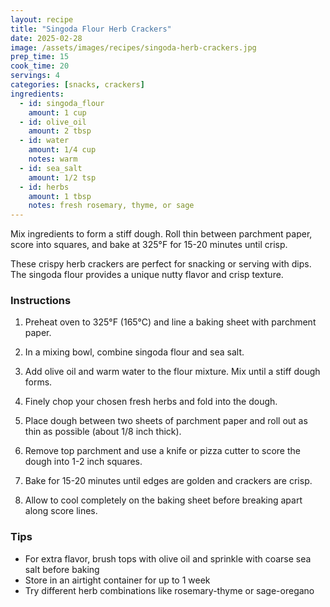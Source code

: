 ```yaml
---
layout: recipe
title: "Singoda Flour Herb Crackers"
date: 2025-02-28
image: /assets/images/recipes/singoda-herb-crackers.jpg
prep_time: 15
cook_time: 20
servings: 4
categories: [snacks, crackers]
ingredients:
  - id: singoda_flour
    amount: 1 cup
  - id: olive_oil
    amount: 2 tbsp
  - id: water
    amount: 1/4 cup
    notes: warm
  - id: sea_salt
    amount: 1/2 tsp
  - id: herbs
    amount: 1 tbsp
    notes: fresh rosemary, thyme, or sage
---
```


Mix ingredients to form a stiff dough. Roll thin between parchment paper, score into squares, and bake at 325°F for 15-20 minutes until crisp.

These crispy herb crackers are perfect for snacking or serving with dips. The singoda flour provides a unique nutty flavor and crisp texture.

### Instructions

1. Preheat oven to 325°F (165°C) and line a baking sheet with parchment paper.

2. In a mixing bowl, combine singoda flour and sea salt.

3. Add olive oil and warm water to the flour mixture. Mix until a stiff dough forms.

4. Finely chop your chosen fresh herbs and fold into the dough.

5. Place dough between two sheets of parchment paper and roll out as thin as possible (about 1/8 inch thick).

6. Remove top parchment and use a knife or pizza cutter to score the dough into 1-2 inch squares.

7. Bake for 15-20 minutes until edges are golden and crackers are crisp.

8. Allow to cool completely on the baking sheet before breaking apart along score lines.

### Tips
- For extra flavor, brush tops with olive oil and sprinkle with coarse sea salt before baking
- Store in an airtight container for up to 1 week
- Try different herb combinations like rosemary-thyme or sage-oregano